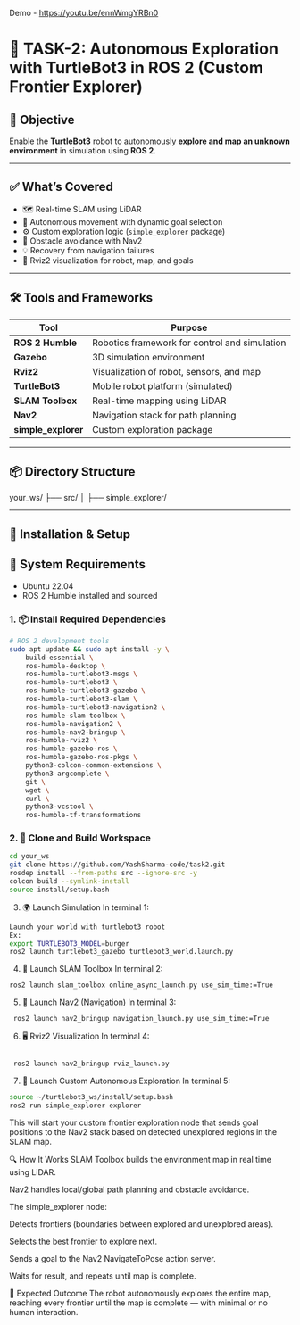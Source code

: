 Demo - https://youtu.be/ennWmgYRBn0


# 🤖 TASK-2: Autonomous Exploration with TurtleBot3 in ROS 2 (Custom Frontier Explorer)

## 🎯 Objective

Enable the **TurtleBot3** robot to autonomously **explore and map an unknown environment** in simulation using **ROS 2**.

---

## ✅ What’s Covered

- 🗺️ Real-time SLAM using LiDAR
- 🔄 Autonomous movement with dynamic goal selection
- ⚙️ Custom exploration logic (`simple_explorer` package)
- 🚧 Obstacle avoidance with Nav2
- 💡 Recovery from navigation failures
- 📡 Rviz2 visualization for robot, map, and goals

---

## 🛠️ Tools and Frameworks

| Tool               | Purpose                                      |
|--------------------|----------------------------------------------|
| **ROS 2 Humble**   | Robotics framework for control and simulation|
| **Gazebo**         | 3D simulation environment                    |
| **Rviz2**          | Visualization of robot, sensors, and map     |
| **TurtleBot3**     | Mobile robot platform (simulated)            |
| **SLAM Toolbox**   | Real-time mapping using LiDAR                |
| **Nav2**           | Navigation stack for path planning           |
| **simple_explorer**| Custom exploration package                   |

---

## 📦 Directory Structure

your_ws/
├── src/
│ ├── simple_explorer/ 

---

## 🔧 Installation & Setup

## 🧰 System Requirements

- Ubuntu 22.04
- ROS 2 Humble installed and sourced

### 1. 📦 Install Required Dependencies

```bash
# ROS 2 development tools
sudo apt update && sudo apt install -y \
    build-essential \
    ros-humble-desktop \
    ros-humble-turtlebot3-msgs \
    ros-humble-turtlebot3 \
    ros-humble-turtlebot3-gazebo \
    ros-humble-turtlebot3-slam \
    ros-humble-turtlebot3-navigation2 \
    ros-humble-slam-toolbox \
    ros-humble-navigation2 \
    ros-humble-nav2-bringup \
    ros-humble-rviz2 \
    ros-humble-gazebo-ros \
    ros-humble-gazebo-ros-pkgs \
    python3-colcon-common-extensions \
    python3-argcomplete \
    git \
    wget \
    curl \
    python3-vcstool \
    ros-humble-tf-transformations
```
### 2. 🧱 Clone and Build Workspace
```bash
cd your_ws
git clone https://github.com/YashSharma-code/task2.git
rosdep install --from-paths src --ignore-src -y
colcon build --symlink-install
source install/setup.bash
```
3. 🌍 Launch Simulation
In terminal 1:

```bash
Launch your world with turtlebot3 robot
Ex:
export TURTLEBOT3_MODEL=burger
ros2 launch turtlebot3_gazebo turtlebot3_world.launch.py
```
4. 🧠 Launch SLAM Toolbox
In terminal 2:

```bash
ros2 launch slam_toolbox online_async_launch.py use_sim_time:=True
```
5. 🧭 Launch Nav2 (Navigation)
In terminal 3:

```bash
 ros2 launch nav2_bringup navigation_launch.py use_sim_time:=True
```
6. 🖥️ Rviz2 Visualization
In terminal 4:
```bash

 ros2 launch nav2_bringup rviz_launch.py
```
7. 🤖 Launch Custom Autonomous Exploration
In terminal 5:

```bash
source ~/turtlebot3_ws/install/setup.bash
ros2 run simple_explorer explorer
```
This will start your custom frontier exploration node that sends goal positions to the Nav2 stack based on detected unexplored regions in the SLAM map.

🔍 How It Works
SLAM Toolbox builds the environment map in real time using LiDAR.

Nav2 handles local/global path planning and obstacle avoidance.

The simple_explorer node:

Detects frontiers (boundaries between explored and unexplored areas).

Selects the best frontier to explore next.

Sends a goal to the Nav2 NavigateToPose action server.

Waits for result, and repeats until map is complete.


📸 Expected Outcome
The robot autonomously explores the entire map, reaching every frontier until the map is complete — with minimal or no human interaction.
